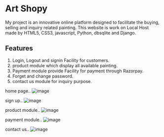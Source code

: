 
# Art Shopy 

My project is an innovative online platform designed to facilitate the buying, selling and inquiry related painting. This website is work on Local Host made by HTML5, CSS3, javascript, Python, dbsqlite and Django. 


## Features

1. Login, Logout and signin Facility for customers.
2. product module which display all available painting.
3. Payment module provide Facility for payment through Razorpay.
4. Forget and change password.
5. contact us module for inquiry purpose.


home page..
![image](https://github.com/ishita0115/django_project/assets/110026650/ef18af4b-9b6d-4cde-9b06-1c0fbc81da2f)

sign up..
![image](https://github.com/ishita0115/django_project/assets/110026650/58773b84-05a7-4d06-95f9-77c014ad1774)

product module..
![image](https://github.com/ishita0115/django_project/assets/110026650/e71a6b17-81b2-4193-a71d-5ce799d52dd2)

payment module..
![image](https://github.com/ishita0115/django_project/assets/110026650/792a806d-a455-4135-8c74-b2b1b3963a58)

contact us..
![image](https://github.com/ishita0115/django_project/assets/110026650/45932334-3782-4735-aad0-d6ef99ac1191)



